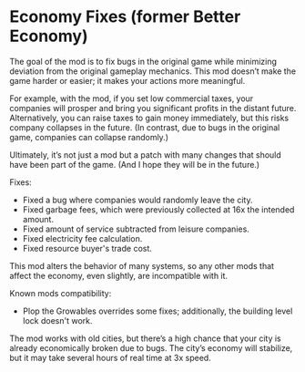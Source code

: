 # Economy Fixes (former Better Economy)

The goal of the mod is to fix bugs in the original game while minimizing deviation from the original gameplay mechanics.
This mod doesn’t make the game harder or easier; it makes your actions more meaningful.

For example, with the mod, if you set low commercial taxes, your companies will prosper and bring you significant profits in the distant future. Alternatively, you can raise taxes to gain money immediately, but this risks company collapses in the future. (In contrast, due to bugs in the original game, companies can collapse randomly.)

Ultimately, it’s not just a mod but a patch with many changes that should have been part of the game. (And I hope they will be in the future.)

Fixes:
- Fixed a bug where companies would randomly leave the city.
- Fixed garbage fees, which were previously collected at 16x the intended amount.
- Fixed amount of service subtracted from leisure companies.
- Fixed electricity fee calculation.
- Fixed resource buyer's trade cost.

This mod alters the behavior of many systems, so any other mods that affect the economy, even slightly, are incompatible with it.

Known mods compatibility:
- Plop the Growables overrides some fixes; additionally, the building level lock doesn't work.

The mod works with old cities, but there’s a high chance that your city is already economically broken due to bugs. The city’s economy will stabilize, but it may take several hours of real time at 3x speed.
